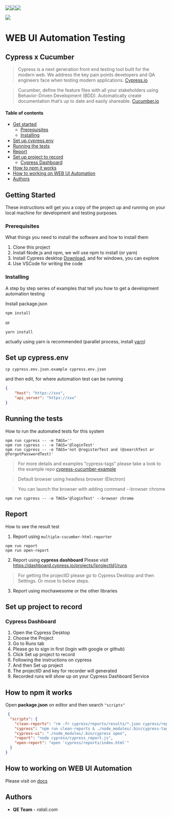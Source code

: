 [![](https://img.shields.io/badge/cypress-4.0.1-lightgrey)](https://www.cypress.io/)[![](https://img.shields.io/badge/cypress--cucumber--preprocessor-2.0.1-brightgreen)](https://www.npmjs.com/package/cypress-cucumber-preprocessor)[![](https://img.shields.io/badge/multiple--cucumber--html--reporter-1.13.2-yellowgreen)](https://www.npmjs.com/package/multiple-cucumber-html-reporter)

![](https://learndevtestops.files.wordpress.com/2019/09/picture1.png)

# WEB UI Automation Testing

## Cypress x Cucumber

> Cypress is a next generation front end testing tool built for the modern web. We address the key pain points developers and QA engineers face when testing modern applications. [Cypress.io](https://docs.cypress.io/guides/overview/why-cypress.html#What-you%E2%80%99ll-learn)

> Cucumber, define the feature files with all your stakeholders using Behavior-Driven Development (BDD). Automatically create documentation that’s up to date and easily shareable. [Cucumber.io](https://cucumber.io/)

#### Table of contents
* [Get started](#getting-started)
  * [Prerequisites](#prerequisites)
  * [Installing](#installing)
* [Set up cypress.env](#set-up-cypressenv)
* [Running the tests](#running-the-tests)
* [Report](#report)
* [Set up project to record](#set-up-project-to-record)
  * [Cypress Dashboard](#cypress-dashboard)
* [How to npm it works](#how-to-npm-it-works)
* [How to working on WEB UI Automation](#how-to-working-on-web-ui-automation)
* [Authors](#authors)

## Getting Started

These instructions will get you a copy of the project up and running on your local machine for development and testing purposes.

### Prerequisites

What things you need to install the software and how to install them
1. Clone this project
2. Install Node.js and npm, we will use npm to install (or yarn)
3. Install Cypress desktop [Download](https://cdn.cypress.io/desktop/4.0.1/darwin-x64/cypress.zip), and for windows, you can explore
4. Use VSCode for writing the code

### Installing

A step by step series of examples that tell you how to get a development automation testing

Install package.json

```
npm install
```

or

```
yarn install
```
actually using yarn is recommended (parallel process, install [yarn](https://classic.yarnpkg.com/en/docs/install/#mac-stable))

## Set up cypress.env
```
cp cypress.env.json.example cypress.env.json
```
and then edit, for where automation test can be running
```json
{
    "host": "https://xxx",
    "api_server": "https://xxx"
}
```

## Running the tests
How to run the automated tests for this system

```
npm run cypress -- -e TAGS=''
npm run cypress -- -e TAGS='@loginTest'
npm run cypress -- -e TAGS='not @registerTest and (@searchTest or @forgotPasswordTest)'
```
> For more details and examples "cypress-tags" please take a look to the example repo [cypress-cucumber-example](https://github.com/TheBrainFamily/cypress-cucumber-example)

> Default browser using headless browser (Electron)

> You can launch the browser with adding command --browser chrome

```
npm run cypress -- -e TAGS='@loginTest' --browser chrome
```

## Report
How to see the result test
1. Report using `multiple-cucumber-html-reporter`
```
npm run report
npm run open-report
```
2. Report using **cypress dashboard**
Please visit https://dashboard.cypress.io/projects/[projectId]/runs

> For getting the projectID please go to Cypress Desktop and then Settings. Or move to below steps.

3. Report using mochawesome or the other libraries

## Set up project to record
### Cypress Dashboard

1. Open the Cypress Desktop
2. Choose the Project
3. Go to Runs tab
4. Please go to sign in first (login with google or github)
5. Click Set up project to record
6. Following the instructions on cypress
7. And then Set up project
8. The projectID and key for recorder will generated
9. Recorded runs will show up on your Cypress Dashboard Service

## How to npm it works
Open **package.json** on editor and then search `"scripts"`
```json
 {
  "scripts": {
    "clean-reports": "rm -fr cypress/reports/results/*.json cypress/reports/features cypress/reports/index.html",
    "cypress": "npm run clean-reports & ./node_modules/.bin/cypress-tags run --spec \"cypress/integration/*.feature\"",
    "cypress-ui": "./node_modules/.bin/cypress open",
    "report": "node cypress/cypress_report.js",
    "open-report": "open 'cypress/reports/index.html'"
  }
}
  ```

## How to working on WEB UI Automation
Please visit on [docs](https://github.com/damarmustiko/cypressxcucumber/tree/master/docs)


## Authors
* **QE Team** - *ralali.com*
